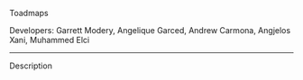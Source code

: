 Toadmaps

Developers:
Garrett Modery, Angelique Garced, Andrew Carmona, Angjelos Xani, Muhammed Elci

---------------------------------------------------------------------------------
Description

